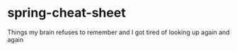 # spring-cheat-sheet
Things my brain refuses to remember and I got tired of looking up again and again
